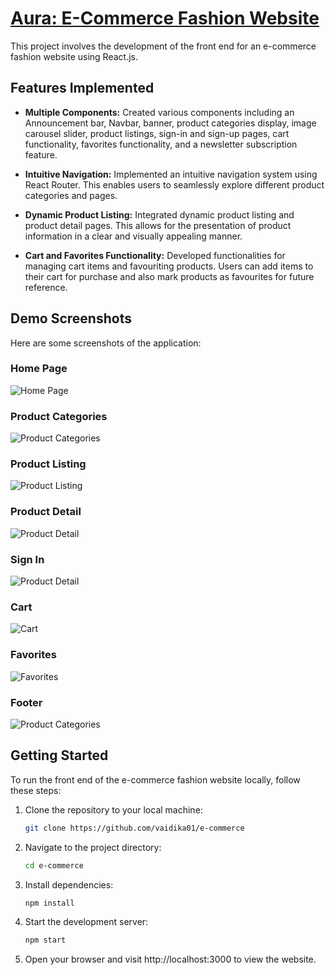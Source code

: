 # [Aura: E-Commerce Fashion Website](vaidika01.github.io/e-commerce)

This project involves the development of the front end for an e-commerce fashion website using React.js.

## Features Implemented

- **Multiple Components:** Created various components including an Announcement bar, Navbar, banner, product categories display, image carousel slider, product listings, sign-in and sign-up pages, cart functionality, favorites functionality, and a newsletter subscription feature.

- **Intuitive Navigation:** Implemented an intuitive navigation system using React Router. This enables users to seamlessly explore different product categories and pages.

- **Dynamic Product Listing:** Integrated dynamic product listing and product detail pages. This allows for the presentation of product information in a clear and visually appealing manner.

- **Cart and Favorites Functionality:** Developed functionalities for managing cart items and favouriting products. Users can add items to their cart for purchase and also mark products as favourites for future reference.

## Demo Screenshots

Here are some screenshots of the application:

### Home Page
![Home Page](https://github.com/vaidika01/e-commerce/blob/master/public/Demo/Home.png)

### Product Categories
![Product Categories](https://github.com/vaidika01/e-commerce/blob/master/public/Demo/Category.png)

### Product Listing
![Product Listing](https://github.com/vaidika01/e-commerce/blob/master/public/Demo/Product.png)

### Product Detail
![Product Detail](https://github.com/vaidika01/e-commerce/blob/master/public/Demo/Product%20Page.png)

### Sign In
![Product Detail](https://github.com/vaidika01/e-commerce/blob/master/public/Demo/Signin.png)

### Cart
![Cart](https://github.com/vaidika01/e-commerce/blob/master/public/Demo/Cart.png)

### Favorites
![Favorites](https://github.com/vaidika01/e-commerce/blob/master/public/Demo/Favorites.png)

### Footer
![Product Categories](https://github.com/vaidika01/e-commerce/blob/master/public/Demo/Footer.png)

## Getting Started

To run the front end of the e-commerce fashion website locally, follow these steps:

1. Clone the repository to your local machine:

   ```bash
   git clone https://github.com/vaidika01/e-commerce
   
2. Navigate to the project directory:

   ```bash
   cd e-commerce
   
3. Install dependencies:

   ```bash
   npm install
   
4. Start the development server:

   ```bash
   npm start
   
5. Open your browser and visit http://localhost:3000 to view the website.
 



